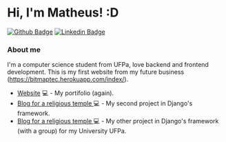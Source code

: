 # Hi, I'm Matheus! :D

[![Github Badge](https://img.shields.io/badge/-Github-000?style=flat-square&logo=Github&logoColor=white&link=https://github.com/fagnerpsantos)](https://github.com/nolovedeepdev)
[![Linkedin Badge](https://img.shields.io/badge/-LinkedIn-blue?style=flat-square&logo=Linkedin&logoColor=white&link=https://www.linkedin.com/in/matheus-castro-1b8961190/)](https://www.linkedin.com/in/matheus-castro-1b8961190/)

### About me
I'm a computer science student from UFPa, love backend and frontend development. This is my first website from my future business (https://bitmaptec.herokuapp.com/index/).

- [Website](https://bitmaptec.herokuapp.com/index/) 💻 - My portifolio (again).
- [Blog for a religious temple ](https://ileaseiyaogunte.herokuapp.com/index/) 💻 - My second project in Django's framework.
- [Blog for a religious temple ](http://codeedu.herokuapp.com/index.html/) 💻 - My other project in Django's framework (with a group) for my University UFPa.
